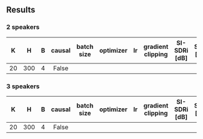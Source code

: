 ## Results
### 2 speakers
| K | H | B | causal | batch size | optimizer | lr | gradient clipping | SI-SDRi [dB] | SDRi [dB] | PESQ |
| :---: | :---: | :---: | :---: | :---: | :---: | :---: | :---: | :---: | :---: | :---: |
| 20 | 300 | 4 | False |  |  |  |  |  |  |  |

### 3 speakers
| K | H | B | causal | batch size | optimizer | lr | gradient clipping | SI-SDRi [dB] | SDRi [dB] | PESQ |
| :---: | :---: | :---: | :---: | :---: | :---: | :---: | :---: | :---: | :---: | :---: |
| 20 | 300 | 4 | False |  |  |  |  |  |  |  |